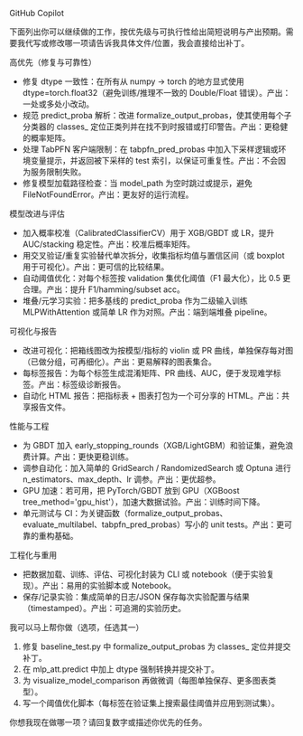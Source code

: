 GitHub Copilot

下面列出你可以继续做的工作，按优先级与可执行性给出简短说明与产出预期。需要我代写或修改哪一项请告诉我具体文件/位置，我会直接给出补丁。

高优先（修复与可靠性）
- 修复 dtype 一致性：在所有从 numpy -> torch 的地方显式使用 dtype=torch.float32（避免训练/推理不一致的 Double/Float 错误）。产出：一处或多处小改动。
- 规范 predict_proba 解析：改进 formalize_output_probas，使其使用每个子分类器的 classes_ 定位正类列并在找不到时报错或打印警告。产出：更稳健的概率矩阵。
- 处理 TabPFN 客户端限制：在 tabpfn_pred_probas 中加入下采样逻辑或环境变量提示，并返回被下采样的 test 索引，以保证可重复性。产出：不会因为服务限制失败。
- 修复模型加载路径检查：当 model_path 为空时跳过或提示，避免 FileNotFoundError。产出：更友好的运行流程。

模型改进与评估
- 加入概率校准（CalibratedClassifierCV）用于 XGB/GBDT 或 LR，提升 AUC/stacking 稳定性。产出：校准后概率矩阵。
- 用交叉验证/重复实验替代单次拆分，收集指标均值与置信区间（或 boxplot 用于可视化）。产出：更可信的比较结果。
- 自动阈值优化：对每个标签按 validation 集优化阈值（F1 最大化），比 0.5 更合理。产出：提升 F1/hamming/subset acc。
- 堆叠/元学习实验：把多基线的 predict_proba 作为二级输入训练 MLPWithAttention 或简单 LR 作为对照。产出：端到端堆叠 pipeline。

可视化与报告
- 改进可视化：把箱线图改为按模型/指标的 violin 或 PR 曲线，单独保存每对图（已做分组，可再细化）。产出：更易解释的图表集合。
- 每标签报告：为每个标签生成混淆矩阵、PR 曲线、AUC，便于发现难学标签。产出：标签级诊断报告。
- 自动化 HTML 报告：把指标表 + 图表打包为一个可分享的 HTML。产出：共享报告文件。

性能与工程
- 为 GBDT 加入 early_stopping_rounds（XGB/LightGBM）和验证集，避免浪费计算。产出：更快更稳训练。
- 调参自动化：加入简单的 GridSearch / RandomizedSearch 或 Optuna 进行 n_estimators、max_depth、lr 调参。产出：更优超参。
- GPU 加速：若可用，把 PyTorch/GBDT 放到 GPU（XGBoost tree_method='gpu_hist'），加速大数据试验。产出：训练时间下降。
- 单元测试与 CI：为关键函数（formalize_output_probas、evaluate_multilabel、tabpfn_pred_probas）写小的 unit tests。产出：更可靠的重构基础。

工程化与重用
- 把数据加载、训练、评估、可视化封装为 CLI 或 notebook（便于实验复现）。产出：易用的实验脚本或 Notebook。
- 保存/记录实验：集成简单的日志/JSON 保存每次实验配置与结果（timestamped）。产出：可追溯的实验历史。

我可以马上帮你做（选项，任选其一）
1. 修复 baseline_test.py 中 formalize_output_probas 为 classes_ 定位并提交补丁。  
2. 在 mlp_att.predict 中加上 dtype 强制转换并提交补丁。  
3. 为 visualize_model_comparison 再做微调（每图单独保存、更多图表类型）。  
4. 写一个阈值优化脚本（每标签在验证集上搜索最佳阈值并应用到测试集）。

你想我现在做哪一项？请回复数字或描述你优先的任务。